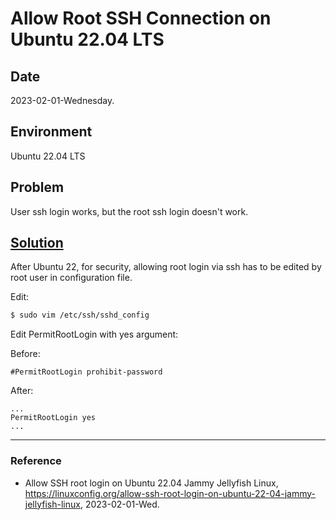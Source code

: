 # Allow Root SSH Connection on Ubuntu 22.04 LTS

## Date

2023-02-01-Wednesday.

## Environment

Ubuntu 22.04 LTS

## Problem

User ssh login works, but the root ssh login doesn't work.

## [Solution](https://linuxconfig.org/allow-ssh-root-login-on-ubuntu-22-04-jammy-jellyfish-linux)

After Ubuntu 22, for security, allowing root login via ssh has to be edited by root user in configuration file.

Edit:

```Bash
$ sudo vim /etc/ssh/sshd_config
```

Edit PermitRootLogin with yes argument:

Before:

```vim
#PermitRootLogin prohibit-password
```

After:

```vim
...
PermitRootLogin yes
...
```

---

### Reference
- Allow SSH root login on Ubuntu 22.04 Jammy Jellyfish Linux, https://linuxconfig.org/allow-ssh-root-login-on-ubuntu-22-04-jammy-jellyfish-linux, 2023-02-01-Wed.
